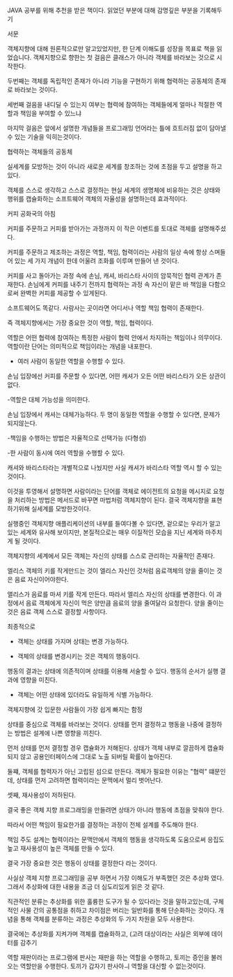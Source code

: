 JAVA 공부를 위해 추천을 받은 책이다.
읽었던 부분에 대해 감명깊은 부분을 기록해두기

서문

객체지향에 대해 원론적으로만 알고있었지만, 한 단계 이해도를 성장을 목표로 책을 읽었습니다.
객체지향으로 향한는 첫 걸음은 클래스가 아니라 객체를 바라보는 것으로 시작한다.

두번째는 객체를 독립적인 존재가 아니라 기능을 구현하기 위해 협력하는 공동체의 존재로 바라보는 것이다.

세번째 걸음을 내디딜 수 있는지 여부는 협력에 참여하는 객체들에게 얼마나 적절한 역할과 책임을 부여할 수 있느냐

마지막 걸음은 앞에서 설명한 개념들을 프로그래밍 언어라는 틀에 흐트러짐 없이 담아낼 수 있는 기술을 익히는것이다.

협력하는 객체들의 공동체

실세계를 모방하는 것이 아니라 새로운 세계를 창조하는 것에 초점을 두고 설명을 하고 있다.

객체를 스스로 생각하고 스스로 결정하는 현실 세계의 생명체에 비유하는 것은 상태와 행위를 캡슐화하는 소프트웨어 객체의 자율성을 설명하는데 효과적이다.

커피 공화국의 아침

커피를 주문하고 커피를 받아가는 과정까지 이 작은 이벤트를 토대로 객체를 설명해주셨다.

커피를 주문하고 제조하는 과정은 역할, 책임, 협력이라는 사람의 일상 속에 항상 스며들어 있는 세 가지 개념이 한데 어울려 조화를 이루며 만들어 낸 것이다.

커피를 사고 돌아가는 과정 속에 손님, 캐셔, 바리스타 사이의 암묵적인 협력 관계가 존재한다. 손님에게 커피를 내주기 전까지 협력하는 과정 속 자신이 맡은 바 책임을 다함으로써 완벽한 커피를 제공할 수 있게된다.

소프트웨어도 똑같다. 사람사는 곳이라면 어디서나 역할 책임 협력이 존재한다.

즉 객체지향에서는 가장 중요한 것이 역할, 책임, 협력이다.

역할은 어떤 협력에 참여하는 특정한 사람이 협력 안에서 차지하는 책임이나 의무이다. 역할이란 단어는 의미적으로 책임이라는 개념을 내포한다.

- 여러 사람이 동일한 역할을 수행할 수 있다.

손님 입장에선 커피를 주문할 수 있다면, 어떤 캐셔가 오든 어떤 바리스타가 오든 상관이 없다.

-역할은 대체 가능성을 의미한다.

손님 입장에서 캐셔는 대체가능하다. 두 명이 동일한 역할을 수행할 수 있다면, 문제가 되지않는다.

-책임을 수행하는 방법은 자율적으로 선택가능 (다형성)

-한 사람이 동시에 여러 역할을 수행할 수 있다.

캐셔와 바리스타라는 개별적으로 나눴지만 사실 캐셔가 바리스타 역할 역시 할 수 있는 것이다.

이것을 투영해서 설명하면 사람이라는 단어를 객체로 에이전트의 요청을 메시지로 요청을 처리하는 방법은 메서드로 바꾸면 마법처럼 객체지향이 된다. 결국 객체지향을 표현하기위해 실세계를 모방한것이다.

실행중인 객체지향 애플리케이션의 내부를 들여다볼 수 있다면, 겉으로는 우리가 알고 있는 세계와 유사해 보이지만, 본질적으로는 매우 이질적인 모습을 지닌 세계와 마주치게 될 것이다.

객체지향의 세계에서 모든 객체는 자신의 상태를 스스로 관리하는 자율적인 존재다.

엘리스 객체의 키를 작게만드는 것이 엘리스 자신인 것처럼 음료객체의 양을 줄이는 것은 음료 자신이어야한다.

앨리스가 음료를 마셔 키를 작게 만든다. 따라서 엘리스 자신의 상태를 변경한다. 이 과정에서 음료 객체에게 자신이 먹은 양만큼 음료의 양을 줄여달라 요청한다. 양을 줄이는 것은 음료 객체 스스로 결정할 사항이다.

최종적으로

- 객체는 상태를 가지며 상태는 변경 가능하다.

- 객체의 상태를 변경시키는 것은 객체의 행동이다.

행동의 결과는 상태에 의존적이며 상태를 이용해 서술할 수 있다.
행동의 순서가 실행 결과에 영향을 미친다.
- 객체는 어떤 상태에 있더라도 유일하게 식별 가능하다.

객체지향에 갓 입문한 사람들이 가장 쉽게 빠지는 함정

상태를 중심으로 객체를 바라보는 것이다. 상태를 먼저 결정하고 행동을 나중에 결정하는 방법은 설계에 나쁜 영향을 끼친다.

먼저 상태를 먼저 결정할 경우 캡슐화가 저해된다. 상태가 객체 내부로 깔끔하게 캡슐화 되지 않고 공용인터페이스에 그대로 노출 되버릴 확률이 높아진다.

둘쨰, 객체를 협력자가 아닌 고립된 섬으로 만든다. 객체가 필요한 이유는 "협력" 떄문인데, 상태를 먼저 고려하면 협력이라는 문맥에서 멀리 벗어난다.

셋째, 재사용성이 저하된다.

결국 좋은 객체 지향 프로그래밍을 만들려면 상태가 아니라 행동에 초점을 맞춰야 한다.

따라서 어떤 책임이 필요한가를 결정하는 과정이 전체 설계를 주도해야 한다.

책임 주도 설계는 협력이라는 문맥안에서 객체의 행동을 생각하도록 도움으로써 응집도 높고 재사용성이 높은 객체를 만들 수 있다.

결국 가장 중요한 것은 행동이 상태를 결정한다 라는 것이다.

사실상 객체 지향 프로그래밍을 공부 하면서 가장 이해도가 부족했던 것은 추상화 였다. 그래서 추상화에 대한 내용을 조금 더 심도리있게 읽은 것 같다.

직관적인 분류는 추상화를 위한 훌륭한 도구가 될 수 있다라는 것을 말하고있는데, 구체적인 사물 간의 공통점을 취하고 차이점은 버리는 일반화를 통해 단순화하는 것이다. 개념을 통해 객체를 분류하는 과정은 추상화의 두 가지 차원을 모두 사용한다.

결국에는 추상화를 지켜가며 객체를 캡슐화하고, (고려 대상이라는 사실은 외부에 데이터를 감추기

역할
재판이라는 프로그램에 판사는 재판을 하는 역할을 수행하고, 토끼는 증인을 불러오는 역할만을 수행한다. 토끼가 갑자기 판사아ㅢ 역할을 대신할 수 없는것이다.

